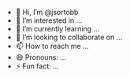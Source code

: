 - 👋 Hi, I’m @jsortobb
- 👀 I’m interested in ...
- 🌱 I’m currently learning ...
- 💞️ I’m looking to collaborate on ...
- 📫 How to reach me ...
- 😄 Pronouns: ...
- ⚡ Fun fact: ...

<!---
jsortobb/jsortobb is a ✨ special ✨ repository because its `README.md` (this file) appears on your GitHub profile.
You can click the Preview link to take a look at your changes.
--->
